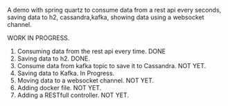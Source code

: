 A demo with spring quartz to consume data from a rest api every seconds, saving data to h2, cassandra,kafka, showing data using a websocket channel. 

WORK IN PROGRESS.

1. Consuming data from the rest api every time. DONE
2. Saving data to h2. DONE.
3. Consume data from kafka topic to save it to Cassandra. NOT YET.
4. Saving data to Kafka. In Progress.
5. Moving data to a websocket channel. NOT YET.
6. Adding docker file. NOT YET.
7. Adding a RESTfull controller. NOT YET. 
